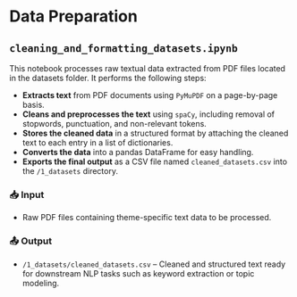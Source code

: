 # Data Preparation

## `cleaning_and_formatting_datasets.ipynb`

This notebook processes raw textual data extracted from PDF files located in the
datasets folder. It performs the following steps:

- **Extracts text** from PDF documents using `PyMuPDF` on a page-by-page basis.
- **Cleans and preprocesses the text** using `spaCy`, including removal of
stopwords, punctuation, and non-relevant tokens.
- **Stores the cleaned data** in a structured format by attaching the cleaned
text to each entry in a list of dictionaries.
- **Converts the data** into a pandas DataFrame for easy handling.
- **Exports the final output** as a CSV file named `cleaned_datasets.csv` into
the `/1_datasets` directory.

### 📥 Input

- Raw PDF files containing theme-specific text data to be processed.

### 📤 Output

- `/1_datasets/cleaned_datasets.csv` – Cleaned and structured text ready for
downstream NLP tasks such as keyword extraction or topic modeling.
